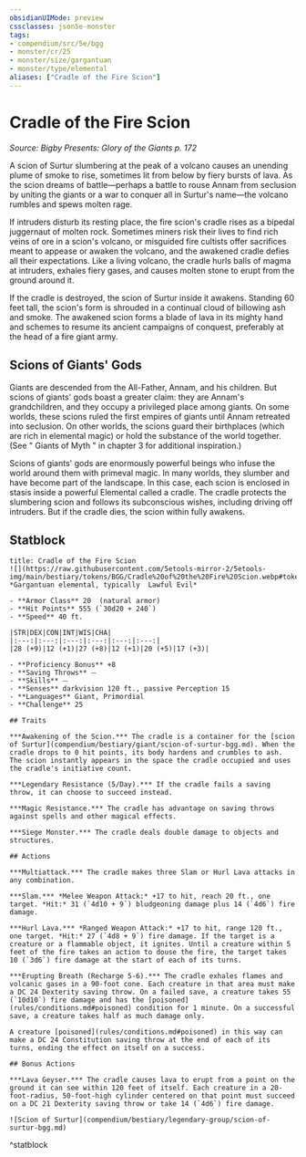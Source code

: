 ```yaml
---
obsidianUIMode: preview
cssclasses: json5e-monster
tags:
- compendium/src/5e/bgg
- monster/cr/25
- monster/size/gargantuan
- monster/type/elemental
aliases: ["Cradle of the Fire Scion"]
---
```

# Cradle of the Fire Scion
*Source: Bigby Presents: Glory of the Giants p. 172*  

A scion of Surtur slumbering at the peak of a volcano causes an unending plume of smoke to rise, sometimes lit from below by fiery bursts of lava. As the scion dreams of battle—perhaps a battle to rouse Annam from seclusion by uniting the giants or a war to conquer all in Surtur's name—the volcano rumbles and spews molten rage.

If intruders disturb its resting place, the fire scion's cradle rises as a bipedal juggernaut of molten rock. Sometimes miners risk their lives to find rich veins of ore in a scion's volcano, or misguided fire cultists offer sacrifices meant to appease or awaken the volcano, and the awakened cradle defies all their expectations. Like a living volcano, the cradle hurls balls of magma at intruders, exhales fiery gases, and causes molten stone to erupt from the ground around it.

If the cradle is destroyed, the scion of Surtur inside it awakens. Standing 60 feet tall, the scion's form is shrouded in a continual cloud of billowing ash and smoke. The awakened scion forms a blade of lava in its mighty hand and schemes to resume its ancient campaigns of conquest, preferably at the head of a fire giant army.

## Scions of Giants' Gods

Giants are descended from the All-Father, Annam, and his children. But scions of giants' gods boast a greater claim: they are Annam's grandchildren, and they occupy a privileged place among giants. On some worlds, these scions ruled the first empires of giants until Annam retreated into seclusion. On other worlds, the scions guard their birthplaces (which are rich in elemental magic) or hold the substance of the world together. (See " Giants of Myth " in chapter 3 for additional inspiration.)

Scions of giants' gods are enormously powerful beings who infuse the world around them with primeval magic. In many worlds, they slumber and have become part of the landscape. In this case, each scion is enclosed in stasis inside a powerful Elemental called a cradle. The cradle protects the slumbering scion and follows its subconscious wishes, including driving off intruders. But if the cradle dies, the scion within fully awakens.

## Statblock

```ad-statblock
title: Cradle of the Fire Scion
![](https://raw.githubusercontent.com/5etools-mirror-2/5etools-img/main/bestiary/tokens/BGG/Cradle%20of%20the%20Fire%20Scion.webp#token)
*Gargantuan elemental, typically  Lawful Evil*

- **Armor Class** 20  (natural armor)
- **Hit Points** 555 (`30d20 + 240`)
- **Speed** 40 ft.

|STR|DEX|CON|INT|WIS|CHA|
|:---:|:---:|:---:|:---:|:---:|:---:|
|28 (+9)|12 (+1)|27 (+8)|12 (+1)|20 (+5)|17 (+3)|

- **Proficiency Bonus** +8
- **Saving Throws** ⏤
- **Skills** ⏤
- **Senses** darkvision 120 ft., passive Perception 15
- **Languages** Giant, Primordial
- **Challenge** 25

## Traits

***Awakening of the Scion.*** The cradle is a container for the [scion of Surtur](compendium/bestiary/giant/scion-of-surtur-bgg.md). When the cradle drops to 0 hit points, its body hardens and crumbles to ash. The scion instantly appears in the space the cradle occupied and uses the cradle's initiative count.

***Legendary Resistance (5/Day).*** If the cradle fails a saving throw, it can choose to succeed instead.

***Magic Resistance.*** The cradle has advantage on saving throws against spells and other magical effects.

***Siege Monster.*** The cradle deals double damage to objects and structures.

## Actions

***Multiattack.*** The cradle makes three Slam or Hurl Lava attacks in any combination.

***Slam.*** *Melee Weapon Attack:* +17 to hit, reach 20 ft., one target. *Hit:* 31 (`4d10 + 9`) bludgeoning damage plus 14 (`4d6`) fire damage.

***Hurl Lava.*** *Ranged Weapon Attack:* +17 to hit, range 120 ft., one target. *Hit:* 27 (`4d8 + 9`) fire damage. If the target is a creature or a flammable object, it ignites. Until a creature within 5 feet of the fire takes an action to douse the fire, the target takes 10 (`3d6`) fire damage at the start of each of its turns.

***Erupting Breath (Recharge 5-6).*** The cradle exhales flames and volcanic gases in a 90-foot cone. Each creature in that area must make a DC 24 Dexterity saving throw. On a failed save, a creature takes 55 (`10d10`) fire damage and has the [poisoned](rules/conditions.md#poisoned) condition for 1 minute. On a successful save, a creature takes half as much damage only.

A creature [poisoned](rules/conditions.md#poisoned) in this way can make a DC 24 Constitution saving throw at the end of each of its turns, ending the effect on itself on a success.

## Bonus Actions

***Lava Geyser.*** The cradle causes lava to erupt from a point on the ground it can see within 120 feet of itself. Each creature in a 20-foot-radius, 50-foot-high cylinder centered on that point must succeed on a DC 21 Dexterity saving throw or take 14 (`4d6`) fire damage.

![Scion of Surtur](compendium/bestiary/legendary-group/scion-of-surtur-bgg.md)
```
^statblock
